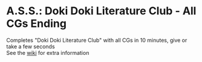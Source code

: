 # A.S.S.: Doki Doki Literature Club - All CGs Ending
Completes "Doki Doki Literature Club" with all CGs in 10 minutes, give or take a few seconds  
See the [wiki](https://github.com/Duckuk/ASS_Doki-Doki-Literature-Club-All-CGs/wiki) for extra information
